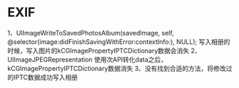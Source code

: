 # EXIF
 1、UIImageWriteToSavedPhotosAlbum(savedImage, self, @selector(image:didFinishSavingWithError:contextInfo:), NULL);  写入相册的时候，写入图片的kCGImagePropertyIPTCDictionary数据会消失
 2、UIImageJPEGRepresentation  使用次API转化data之后，kCGImagePropertyIPTCDictionary数据消失 
 3、没有找到合适的方法，将修改过的IPTC数据成功写入相册
